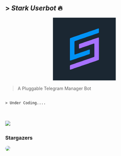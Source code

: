 ## > *Stark Userbot* 🔥

<p  align="center"> <img src="https://github.com/Varun-Vikash/Stark-Userbot/blob/main/logo.png">


>A Pluggable Telegram Manager Bot
##

```
> Under Coding....


```

## <img  src= "https://github-readme-stats.vercel.app/api/pin?username=varun-vikash&repo=Stark-userbot&title_color=fff&icon_color=f9f9f9&text_color=9f9f9f&bg_color=151515">


### Stargazers

<img height="95" style="border-radius:50%" src="https://reporoster.com/stars/Varun-Vikash/Varun-Vikash">

##

